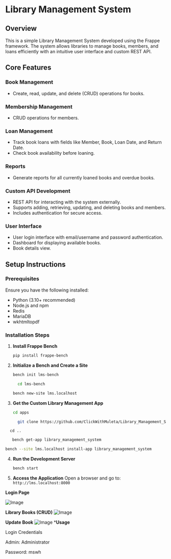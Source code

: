  # Library Management System

## Overview
This is a simple Library Management System developed using the Frappe framework. The system allows libraries to manage books, members, and loans efficiently with an intuitive user interface and custom REST API.

## Core Features
### Book Management
- Create, read, update, and delete (CRUD) operations for books.

### Membership Management
- CRUD operations for members.

### Loan Management
- Track book loans with fields like Member, Book, Loan Date, and Return Date.
- Check book availability before loaning.

### Reports
- Generate reports for all currently loaned books and overdue books.
### Custom API Development
- REST API for interacting with the system externally.
- Supports adding, retrieving, updating, and deleting books and members.
- Includes authentication for secure access.

### User Interface
- User login interface with email/username and password authentication.
- Dashboard for displaying available books.
- Book details view.

## Setup Instructions
### Prerequisites
Ensure you have the following installed:
- Python (3.10+ recommended)
- Node.js and npm
- Redis
- MariaDB
- wkhtmltopdf

### Installation Steps
1. **Install Frappe Bench**
   ```sh
   pip install frappe-bench
   ```

2. **Initialize a Bench and Create a Site**
   ```sh
   bench init lms-bench
   ```
   ```sh
     cd lms-bench
   ```
   ```sh
   bench new-site lms.localhost
   ```

4. **Get the Custom Library Management App**
   ```sh
   cd apps
   ```

      ```sh
        git clone https://github.com/ClickWithMuleta/Library_Management_System_Challenge-360-Ground-.git

      ```

 
 ```
   cd ..
```

```sh
   bench get-app library_management_system
```
   ```sh
   bench --site lms.localhost install-app library_management_system
   ```

4. **Run the Development Server**
   ```sh
   bench start
   ```

5. **Access the Application**
   Open a browser and go to: `http://lms.localhost:8000`


**Login Page**


![Image](https://github.com/user-attachments/assets/51320a8c-126e-4f79-b191-81f6583b5509)

 **Library Books (CRUD)**
  ![Image](https://github.com/user-attachments/assets/01047376-e424-44ca-a2ad-adc1c46ffced)

   **Update Book**
   ![Image](https://github.com/user-attachments/assets/6af2b2d1-9d50-4aa7-84c7-4344c6d776b3)
   ***Usage**

Login Credentials

Admin: Administrator

Password: mswh


